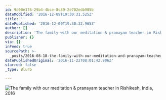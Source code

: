 ```yaml
---
id: 9c00e176-29b4-4bce-8c89-2e702edb905b
dateModified: '2016-12-09T19:30:31.525Z'
title: ''
datePublished: '2016-12-09T19:30:32.965Z'
author: []
description: 'The family with our meditation & pranayam teacher in Rishikesh, India, 2016'
publisher: {}
via: {}
inFeed: true
sourcePath: >-
  _posts/2016-08-18-the-family-with-our-meditation-and-pranayam-teacher-in-rishike.md
datePublishedOriginal: '2016-11-22T08:01:42.906Z'
starred: false
_type: Blurb

---
```

![The family with our meditation & pranayam teacher in Rishikesh, India, 2016](https://the-grid-user-content.s3-us-west-2.amazonaws.com/37bec520-18a3-4fe6-91bf-a8db28b200ec.jpg)